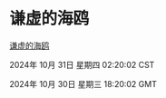 # 谦虚的海鸥
[谦虚的海鸥](http://219.139.197.74:56308/qxdho/course/base/hotlink/index.php)

2024年 10月 31日 星期四 02:20:02 CST

2024年 10月 30日 星期三 18:20:02 GMT
